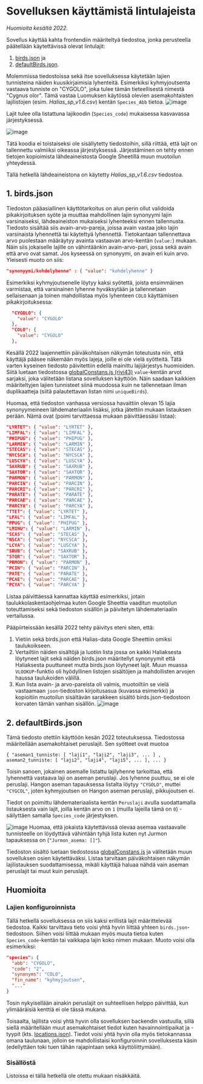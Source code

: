 # Sovelluksen käyttämistä lintulajeista

_Huomioita kesältä 2022._

Sovellus käyttää kahta frontendiin määriteltyä tiedostoa, jonka perusteella päätellään käytettävissä olevat lintulajit: 
1. [birds.json](../frontend/src/birds.json) ja
2. [defaultBirds.json](../frontend/src/defaultBirds.json).

Molemmissa tiedostoissa sekä itse sovelluksessa käytetään lajien tunnisteina näiden kuusikirjaimisia lyhenteitä. Esimerkiksi kyhmyjoutsenta vastaava tunniste on "CYGOLO", joka tulee tämän tieteellisestä nimestä "Cygnus olor". Tämä vastaa Luomuksen käytössä olevien asemakohtaisten lajilistojen (esim. _Halias_sp_v1.6.csv_) kentän `Species_Abb` tietoa. 
![image](https://user-images.githubusercontent.com/47885648/176842971-6c828b67-75c6-481c-a552-2c27b8d1f482.png)

Lajit tulee olla listattuna lajikoodin (`Species_code`) mukaisessa kasvavassa järjestyksessä. 

![image](https://user-images.githubusercontent.com/47885648/176842793-03fa7b1f-38e9-41fe-89c4-9d621d1b82e4.png)

Tätä koodia ei toistaiseksi ole sisällytetty tiedostoihin, sillä riittää, että lajit on tallennettu valmiiksi oikeassa järjestyksessä. Järjestäminen on tehty ennen tietojen kopioimista lähdeaineistosta Google Sheetillä muun muotoilun yhteydessä.

Tällä hetkellä lähdeaineistona on käytetty _Halias_sp_v1.6.csv_ tiedostoa.

## 1. birds.json

Tiedoston pääasiallinen käyttötarkoitus on alun perin ollut validoida pikakirjoituksen syöte ja muuttaa mahdollinen lajin synonyymi lajin varsinaiseksi, lähdeaineiston mukaiseksi lyhenteeksi ennen tallennusta. Tiedosto sisältää siis avain-arvo-pareja, joissa avain vastaa joko lajin varsinaista lyhennettä tai käytettyä lyhennettä. Tietokantaan tallennettava arvo puolestaan määräytyy avainta vastaavan arvo-kentän (`value:`) mukaan. Näin siis jokaiselle lajille on vähintäänkin avain-arvo-pari, jossa sekä avain että arvo ovat samat. Jos kyseessä on synonyymi, on avain eri kuin arvo. Yleisesti muoto on siis:

```json
"synonyymi/kohdelyhenne" : { "value": "kohdelyhenne" }
```

Esimerkiksi kyhmyjoutsenelle löytyy kaksi syötettä, joista ensimmäinen varmistaa, että varsinainen lyhenne hyväksytään ja tallennetaan sellaisenaan ja toinen mahdollistaa myös lyhenteen `COLO` käyttämisen pikakirjoituksessa:
```json
  "CYGOLO": {
    "value": "CYGOLO"
  },
  "COLO": {
    "value": "CYGOLO"
  },
```

Kesällä 2022 laajennettiin päiväkohtaisen näkymän toteutusta niin, että käyttäjä pääsee näkemään myös lajeja, joille ei ole vielä syötteitä. Tätä varten kyseinen tiedosto päivitettiin edellä mainittu lajijärjestys huomioiden. Siitä luetaan tiedostossa [globalConstans.js (rivi43)](https://github.com/luomus/lintuasemasovellus/blob/20a7be89f50924d2cf404e467dcdc0f5bef39c3c/frontend/src/globalConstants.js#L43) `value`-kentän arvot sarjaksi, joka välitetään listana sovelluksen käyttöön. Näin saadaan kaikkien määriteltyjen lajien tunnisteet siinä muodossa kuin ne tallennetaan ilman duplikaatteja (siitä palautettavan listan nimi `uniqueBirds`).

Huomaa, että tiedoston vanhassa versiossa havaittiin olevan 15 lajia synonyymeineen lähdemateriaalin lisäksi, jotka jätettiin mukaan listauksen perään. Nämä ovat (poimi tarvittaessa mukaan päivittäessäsi listaa):
```json
"LYRTET": { "value": "LYRTET" },
"LIMFAL": { "value": "LIMFAL" },
"PHIPUG": { "value": "PHIPUG" },
"LARMIN": { "value": "LARMIN" },
"STECAS": { "value": "STECAS" },
"NYCSCA": { "value": "NYCSCA" },
"LUSCYA": { "value": "LUSCYA" },
"SAXRUB": { "value": "SAXRUB" },
"SAXTOR": { "value": "SAXTOR" },
"PARMON": { "value": "PARMON" },
"PARCIN": { "value": "PARCIN" },
"PARCRI": { "value": "PARCRI" },
"PARATE": { "value": "PARATE" },
"PARCAE": { "value": "PARCAE" },
"PARCYA": { "value": "PARCYA" },
"TTET": { "value": "LYRTET" },
"LFAL": { "value": "LIMFAL" },
"PPUG": { "value": "PHIPUG" },
"LMINU": { "value": "LARMIN" },
"SCAS": { "value": "STECAS" },
"NSCA": { "value": "NYCSCA" },
"LCYA": { "value": "LUSCYA" },
"SRUB": { "value": "SAXRUB" },
"STOR": { "value": "SAXTOR" },
"PRMON": { "value": "PARMON" },
"PCIN": { "value": "PARCIN" },
"PATE": { "value": "PARATE" },
"PCAE": { "value": "PARCAE" },
"PCYA": { "value": "PARCYA" }
```

Listaa päivittäessä kannattaa käyttää esimerkiksi, jotain taulukkolaskentaohjelmaa kuten Google Sheettia vaaditun muotoilun toteuttamiseksi sekä tiedoston sisällön ja päivitetyn lähdemateriaalin vertailussa. 

Pääpiirteissään kesällä 2022 tehty päivitys eteni siten, että:
1. Vietiin sekä birds.json että Halias-data Google Sheettiin omiksi taulukoikseen.
2. Vertailtiin näiden sisältöjä ja luotiin lista jossa on kaikki Haliaksesta löytyneet lajit sekä näiden birds.json määritellyt synonyymit että Haliaksesta puuttuneet mutta birds.json löytyneet lajit. Muun muassa `VLOOKUP`-funktio oli hyödyllinen listojen sisältöjen ja mahdollisten arvojen haussa taulukoiden välillä.
3. Kun lista avain- ja arvo-pareista oli valmis, muotoiltiin se vielä vastaamaan `json`-tiedoston kirjoitusasua (kuvassa esimerkki) ja kopioitiin muotoilun sisältävän sarakkeen sisältö birds.json-tiedostoon korvaten tämän vanhan sisällön.
![image](https://user-images.githubusercontent.com/47885648/176877900-7c9a9a96-6bdd-436d-b30b-8d54365d1d39.png)

## 2. defaultBirds.json

Tämä tiedosto otettiin käyttöön kesän 2022 toteutuksessa. Tiedostossa määritellään asemakohtaiset peruslajit. Sen syötteet ovat muotoa
```
{ "aseman1_tunniste: [ "laji1", "laji2", "laji3", ... ] , aseman2_tunniste: [ "laji2", "laji4", "laji5", ... ], ... }
```

Toisin sanoen, jokainen asemalle listattu lajilyhenne tarkoittaa, että lyhennettä vastaava laji on aseman peruslaji. Jos lyhenne puuttuu, se ei ole peruslaji. Hangon aseman tapauksessa listalta löytyy `"CYGOLO"`, muttei `"CYGCOL"`, joten kyhmyjoutsen on Hangon aseman peruslaji, pikkujoutsen ei.

Tiedot on poimittu lähdemateriaalista kentän `Peruslaji` avulla suodattamalla listauksesta vain lajit, joilla kentän arvo on `1` (muilla lajeilla tämä on `0`) - säilyttäen samalla `Species_code` järjestyksen.

![image](https://user-images.githubusercontent.com/47885648/176873860-f0d330bf-3950-4c1e-8ca3-95ed2f3bbdfc.png)
Huomaa, että jokaista käytettävissä olevaa asemaa vastaavalle tunnisteelle on löydyttävä vähintään tyhjä lista kuten nyt Jurmon tapauksessa on (`"Jurmon_asema: []"`).

Tiedoston sisältö luetaan tiedostossa [globalConstans.js](../frontend/src/globalConstants.js) ja välitetään muun sovelluksen osien käytettäväksi. Listaa tarvitaan päiväkohtaisen näkymän lajilistauksen suodattamisessa, mikäli käyttäjä haluaa nähdä vain aseman peruslajit tai muut kuin peruslajit.

## Huomioita

### Lajien konfiguroinnista

Tällä hetkellä sovelluksessa on siis kaksi erillistä lajit määrittelevää tiedostoa. Kaikki tarvittava tieto voisi yhtä hyvin liittää yhteen `birds.json`-tiedostoon. Siihen voisi liittää mukaan myös muuta tietoa kuten `Species_code`-kentän tai vaikkapa lajin koko nimen mukaan. Muoto voisi olla esimerkiksi:
```json
"species": {
  "abb": "CYGOLO",
  "code": "2",
  "synonyms": "COLO",
  "fin_name": "kyhmyjoutsen",
  "..."
}
```
Tosin nykyisellään ainakin peruslajit on suhteellisen helppo päivittää, kun ylimääräisiä kenttiä ei ole tässä mukana.

Toisaalta, lajilista voisi yhtä hyvin olla sovelluksen backendin vastuulla, sillä siellä määritellään muut asemakohtaiset tiedot kuten havainnointipaikat ja -tyypit (kts. [locations.json](lintuasema-backend/application/locations.json)). Tiedot voisi yhtä hyvin olla myös tietokannassa omana taulunaan, jolloin se mahdollistaisi konfiguroinnin sovelluksesta käsin (edellyttäen toki tuen tähän rajapintaan sekä käyttöliittymään).

### Sisällöstä

Listoissa ei tällä hetkellä ole otettu mukaan nisäkkäitä.
